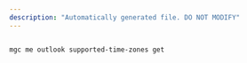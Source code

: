 ```yaml
---
description: "Automatically generated file. DO NOT MODIFY"
---
```


```cli

mgc me outlook supported-time-zones get

```